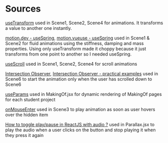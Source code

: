 # Sources

[useTransform](https://motion.dev/docs/react-use-transform) used in Scene1, Scene2, Scene4 for animations. It transforms a value to another one instantly.

[motion.dev - useSpring](https://motion.dev/docs/react-use-spring), [motion.vueuse - useSpring](https://motion.vueuse.org/api/use-spring) used in Scene1 & Scene2 for fluid animations using the stiffness, damping and mass properties. Using only useTransform made it choppy because it just transforms from one point to another so I needed useSpring.

[useScroll](https://motion.dev/docs/react-scroll-animations) used in Scene1, Scene2, Scene4 for scroll animations

[Intersection Observer](https://www.geeksforgeeks.org/introduction-to-intersection-observer/), [Intersection Observer - practical examples](https://medium.com/@ryanfinni/the-intersection-observer-api-practical-examples-7844dfa429e9) used in Scene6 to start the animation only when the user has scrolled down to Scene6

[useParams](https://api.reactrouter.com/v7/functions/react_router.useParams.html) used in MakingOf.jsx for dynamic rendering of MakingOf pages for each student project

[onMouseEnter](https://www.w3schools.com/JSREF/event_onmouseenter.asp) used in Scene3 to play animation as soon as user hovers over the hidden item

[How to toggle play/pause in ReactJS with audio ?](https://www.geeksforgeeks.org/how-to-toggle-play-pause-in-reactjs-with-audio/) used in Parallax.jsx to play the audio when a user clicks on the button and stop playing it when they press it again
